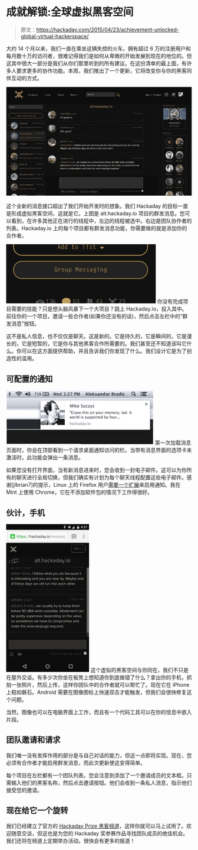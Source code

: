 # 成就解锁:全球虚拟黑客空间

> 原文：<https://hackaday.com/2015/04/23/achievement-unlocked-global-virtual-hackerspace/>

大约 14 个月以来，我们一直在乘坐这辆失控的火车。拥有超过 6 万的注册用户和每月数十万的访问者，很难记得我们是如何从卑微的开始发展到现在的地位的。但这其中很大一部分是我们从你们那里听到的所有建议。在这份清单的最上面，有许多人要求更多的协作功能。本周，我们推出了一个更新，它将改变你与你的黑客同伴互动的方式。

[![alt-dot-hackaday-io-chat](img/c992bef10f481fb550889fd3a384e2a9.png)](https://hackaday.com/wp-content/uploads/2015/04/alt-dot-hackaday-io-chat.png)

这个全新的消息接口超出了我们开始开发时的想象。我们 Hackaday 的目标一直是形成虚拟黑客空间，这就是它。上图是 alt.hackaday.io 项目的群发消息。您可以看到，在许多其他正在进行的线程中，左边的线程被选中。右边是团队协作者的列表。Hackaday.io 上的每个项目都有群发消息功能，你需要做的就是添加你的合作者。

[![group-messagig-button](img/4ad2885a76aeca6353080f53de444cec.png)](https://hackaday.com/wp-content/uploads/2015/04/group-messagig-button.png) 你没有完成项目需要的技能？只是想头脑风暴下一个大项目？跳上 Hackaday.io，投入其中。前往你的一个项目，邀请一些合作者(如果你还没有的话)，然后点击左栏中的“群发消息”按钮。

这不是私人信息，也不仅仅是聊天。这是新的。它是持久的，它是瞬间的，它是漫长的，它是短暂的，它是你与其他黑客合作所需要的。我们甚至还不知道该叫它什么。你可以在这方面提供帮助，并且告诉我们你发现了什么。我们设计它是为了创造性的滥用。

## 可配置的通知

[![](img/064b90488d79b512bced7d5ad26f3275.png)](https://hackaday.com/wp-content/uploads/2015/04/desktop-notifications-hackaday-io1.png) 第一次加载消息页面时，你会在顶部看到一个请求桌面通知访问的栏。当带有消息界面的选项卡未激活时，此功能会弹出一条消息。

如果您没有打开界面，当有新消息进来时，您会收到一封电子邮件。这可以为你所有的聊天进行全局切换，但我们确实有计划为每个聊天线程配置这些电子邮件。感谢[jlbrian7]的提示，Linux 上的 Firefox 用户[需要一个扩展](https://addons.mozilla.org/en-us/firefox/addon/gnotifier/)来启用通知。我在 Mint 上使用 Chrome，它在不添加软件包的情况下工作得很好。

## 伙计，手机

[![Screenshot_2015-04-21-16-57-07](img/d1de70b8aa8edda70e24d0dbbd5c68e2.png)](https://hackaday.com/wp-content/uploads/2015/04/screenshot_2015-04-21-16-57-07.png) 这个虚拟的黑客空间与你同在，我们不只是在屋外交谈。有多少次你坐在板凳上想知道你到底做错了什么？拿出你的手机，抓拍一张照片，然后上传，这样你团队中的合作者就可以帮忙了。现在它在 iPhone 上稳如磐石。Android 需要在图像图标上快速双击才能触发，但我们会很快修复这个问题。

当然，图像也可以在电脑界面上工作，而且有一个代码工具可以在你的信息中嵌入片段。

## 团队邀请和请求

我们唯一没有发挥作用的部分是与自己对话的能力，但这一点即将实现。现在，您必须有合作者才能启用群发消息，而此次更新使这变得简单。

每个项目在左栏都有一个团队列表。您会注意到添加了一个邀请成员的文本框。只需输入他们的黑客名称，然后点击邀请按钮。他们会收到一条私人消息，指示他们接受您的邀请。

## 现在给它一个旋转

我们已经建立了官方的 [Hackaday Prize 黑客频道](https://hackaday.io/project/5373-hackaday-prize-hacker-channel)，这样你就可以马上试用了。欢迎随意交谈，但这也是为您的 Hackaday 奖参赛作品寻找团队成员的绝佳机会。我们还将在频道上定期举办活动。很快会有更多的报道！